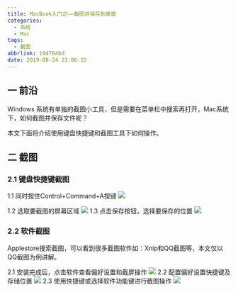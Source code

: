 ```yaml
---
title: MacBook入门之——截图并保存到桌面
categories:
  - 系统
  - Mac
tags:
  - 截图
abbrlink: 19d764bd
date: 2019-08-24 23:06:15
---
```

## 一 前沿

Windows 系统有单独的截图小工具，但是需要在菜单栏中搜索再打开，Mac系统下，如何截图并保存文件呢？  

本文下面将介绍使用键盘快捷键和截图工具下如何操作。  
<!--more-->

## 二 截图

### 2.1 键盘快捷键截图

1.1 同时按住Control+Command+A按键
![][1]

1.2 选取要截图的屏幕区域
	![][2]
1.3 点击保存按钮，选择要保存的位置
	![][3]
	

### 2.2 软件截图

Applestore搜索截图，可以看到很多截图软件如：Xnip和QQ截图等，本文仅以QQ截图为例讲解。 

2.1 安装完成后，点击软件查看偏好设置和截屏操作
	![][4]
2.2 配置偏好设置快捷键及存储位置
	![][5]
2.3 使用快捷键或选择软件功能键进行截图操作 
	![][6]
	

[1]: https://cdn.jsdelivr.net/gh/PGzxc/CDN/blog-image/mac-cut-image-keyboard.png
[2]: https://cdn.jsdelivr.net/gh/PGzxc/CDN/blog-image/mac-cut-image-keyboard-area.png
[3]: https://cdn.jsdelivr.net/gh/PGzxc/CDN/blog-image/mac-cut-image-keyboard-save.png
[4]: https://cdn.jsdelivr.net/gh/PGzxc/CDN/blog-image/mac-cut-image-software-setting.png
[5]: https://cdn.jsdelivr.net/gh/PGzxc/CDN/blog-image/mac-cut-image-software-setting-config.png
[6]: https://cdn.jsdelivr.net/gh/PGzxc/CDN/blog-image/mac-cut-image-software-save.png


